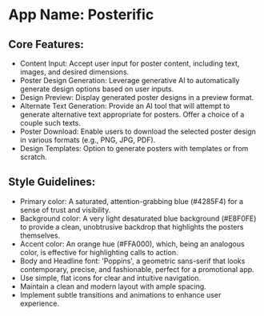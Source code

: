 # **App Name**: Posterific

## Core Features:

- Content Input: Accept user input for poster content, including text, images, and desired dimensions.
- Poster Design Generation: Leverage generative AI to automatically generate design options based on user inputs.
- Design Preview: Display generated poster designs in a preview format.
- Alternate Text Generation: Provide an AI tool that will attempt to generate alternative text appropriate for posters. Offer a choice of a couple such texts.
- Poster Download: Enable users to download the selected poster design in various formats (e.g., PNG, JPG, PDF).
- Design Templates: Option to generate posters with templates or from scratch.

## Style Guidelines:

- Primary color: A saturated, attention-grabbing blue (#4285F4) for a sense of trust and visibility.
- Background color: A very light desaturated blue background (#E8F0FE) to provide a clean, unobtrusive backdrop that highlights the posters themselves.
- Accent color: An orange hue (#FFA000), which, being an analogous color, is effective for highlighting calls to action.
- Body and Headline font: 'Poppins', a geometric sans-serif that looks contemporary, precise, and fashionable, perfect for a promotional app.
- Use simple, flat icons for clear and intuitive navigation.
- Maintain a clean and modern layout with ample spacing.
- Implement subtle transitions and animations to enhance user experience.